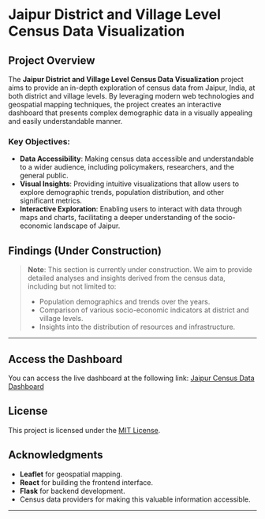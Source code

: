 # Jaipur District and Village Level Census Data Visualization

## Project Overview
The **Jaipur District and Village Level Census Data Visualization** project aims to provide an in-depth exploration of census data from Jaipur, India, at both district and village levels. By leveraging modern web technologies and geospatial mapping techniques, the project creates an interactive dashboard that presents complex demographic data in a visually appealing and easily understandable manner.

### Key Objectives:
- **Data Accessibility**: Making census data accessible and understandable to a wider audience, including policymakers, researchers, and the general public.
- **Visual Insights**: Providing intuitive visualizations that allow users to explore demographic trends, population distribution, and other significant metrics.
- **Interactive Exploration**: Enabling users to interact with data through maps and charts, facilitating a deeper understanding of the socio-economic landscape of Jaipur.


## Findings (Under Construction)
> **Note**: This section is currently under construction. We aim to provide detailed analyses and insights derived from the census data, including but not limited to:
> - Population demographics and trends over the years.
> - Comparison of various socio-economic indicators at district and village levels.
> - Insights into the distribution of resources and infrastructure.

---
## Access the Dashboard
You can access the live dashboard at the following link: [Jaipur Census Data Dashboard](https://jaipur-geostats-frontend.onrender.com/)

## License
This project is licensed under the [MIT License](LICENSE).

## Acknowledgments
- **Leaflet** for geospatial mapping.
- **React** for building the frontend interface.
- **Flask** for backend development.
- Census data providers for making this valuable information accessible.

---